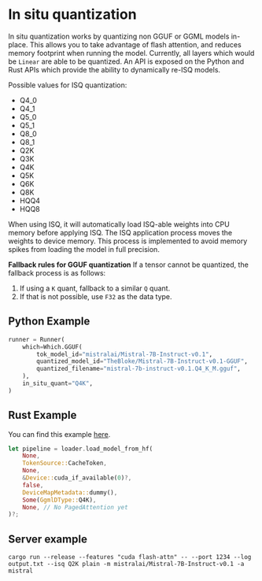 # In situ quantization

In situ quantization works by quantizing non GGUF or GGML models in-place. This allows you to take advantage of flash attention, and reduces memory footprint when running the model. Currently, all layers which would be `Linear` are able to be quantized. An API is exposed on the Python and Rust APIs which provide the ability to dynamically re-ISQ models. 

Possible values for ISQ quantization:
- Q4_0
- Q4_1
- Q5_0
- Q5_1
- Q8_0
- Q8_1
- Q2K
- Q3K
- Q4K
- Q5K
- Q6K
- Q8K
- HQQ4
- HQQ8

When using ISQ, it will automatically load ISQ-able weights into CPU memory before applying ISQ. The ISQ application process moves the weights to device memory. This process is implemented to avoid memory spikes from loading the model in full precision.

**Fallback rules for GGUF quantization**
If a tensor cannot be quantized, the fallback process is as follows:
1) If using a `K` quant, fallback to a similar `Q` quant.
2) If that is not possible, use `F32` as the data type.

## Python Example
```python
runner = Runner(
    which=Which.GGUF(
        tok_model_id="mistralai/Mistral-7B-Instruct-v0.1",
        quantized_model_id="TheBloke/Mistral-7B-Instruct-v0.1-GGUF",
        quantized_filename="mistral-7b-instruct-v0.1.Q4_K_M.gguf",
    ),
    in_situ_quant="Q4K",
)
```

## Rust Example
You can find this example [here](../mistralrs/examples/isq/main.rs).

```rust
let pipeline = loader.load_model_from_hf(
    None,
    TokenSource::CacheToken,
    None,
    &Device::cuda_if_available(0)?,
    false,
    DeviceMapMetadata::dummy(),
    Some(GgmlDType::Q4K),
    None, // No PagedAttention yet
)?;
```

## Server example
```
cargo run --release --features "cuda flash-attn" -- --port 1234 --log output.txt --isq Q2K plain -m mistralai/Mistral-7B-Instruct-v0.1 -a mistral
```